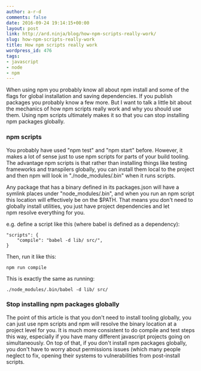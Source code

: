 ```yaml
---
author: a-r-d
comments: false
date: 2016-09-24 19:14:15+00:00
layout: post
link: http://ard.ninja/blog/how-npm-scripts-really-work/
slug: how-npm-scripts-really-work
title: How npm scripts really work
wordpress_id: 476
tags:
- javascript
- node
- npm
---
```


When using npm you probably know all about npm install and some of the flags for global installation and saving dependencies. If you publish packages you probably know a few more. But I want to talk a little bit about the mechanics of how npm scripts really work and why you should use them. Using npm scripts ultimately makes it so that you can stop installing npm packages globally.


### npm scripts

You probably have used "npm test" and "npm start" before. However, it makes a lot of sense just to use npm scripts for parts of your build tooling. The advantage npm scripts is that rather than installing things like testing frameworks and transpilers globally, you can install them local to the project and then npm will look in "./node_modules/.bin" when it runs scripts.

Any package that has a binary defined in its packages.json will have a symlink places under "node_modules/.bin", and when you run an npm script this location will effectively be on the $PATH. That means you don't need to globally install utilities, you just have project dependencies and let npm resolve everything for you.

e.g. define a script like this (where babel is defined as a dependency):

```
"scripts": {
    "compile": "babel -d lib/ src/",
}
```

Then, run it like this:

```
npm run compile
```

This is exactly the same as running:

```
./node_modules/.bin/babel -d lib/ src/
```


### Stop installing npm packages globally

The point of this article is that you don't need to install tooling globally, you can just use npm scripts and npm will resolve the binary location at a project level for you. It is much more consistent to do compile and test steps this way, especially if you have many different javascript projects going on simultaneously. On top of that, if you don't install npm packages globally, you don't have to worry about permissions issues (which many people neglect to fix, opening their systems to vulnerabilities from post-install scripts.
